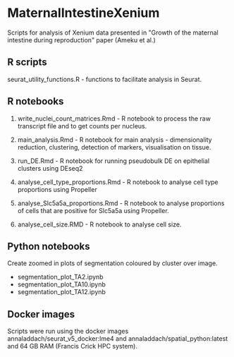 # MaternalIntestineXenium
Scripts for analysis of Xenium data presented in "Growth of the maternal intestine during reproduction" paper (Ameku et al.)

## R scripts
seurat_utility_functions.R - functions to facilitate analysis in Seurat.

## R notebooks
1. write_nuclei_count_matrices.Rmd - R notebook to process the raw transcript file and to get counts per nucleus.

2. main_analysis.Rmd - R notebook for main analysis - dimensionality reduction, clustering, detection of markers, visualisation on tissue.

3. run_DE.Rmd - R notebook for running pseudobulk DE on epithelial clusters using DEseq2

4. analyse_cell_type_proportions.Rmd - R notebook to analyse cell type proportions using Propeller

5. analyse_Slc5a5a_proportions.Rmd - R notebook to analyse proportions of cells that are positive for Slc5a5a using Propeller.

6. analyse_cell_size.RMD - R notebook to analyse cell size.

## Python notebooks
Create zoomed in plots of segmentation coloured by cluster over image.
- segmentation_plot_TA2.ipynb 
- segmentation_plot_TA10.ipynb 
- segmentation_plot_TA12.ipynb 

## Docker images 
Scripts were run using the docker images annaladdach/seurat_v5_docker:lme4 and annaladdach/spatial_python:latest and 64 GB RAM (Francis Crick HPC system).
